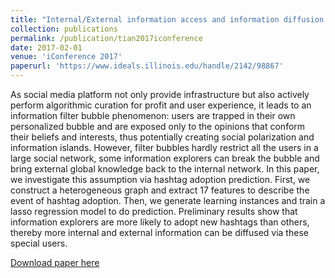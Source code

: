 ```yaml
---
title: "Internal/External information access and information diffusion in social media"
collection: publications
permalink: /publication/tian2017iconference
date: 2017-02-01
venue: 'iConference 2017'
paperurl: 'https://www.ideals.illinois.edu/handle/2142/98867'
---
```

As social media platform not only provide infrastructure but also actively perform algorithmic curation for profit and user experience, it leads to an information filter bubble phenomenon: users are trapped in their own personalized bubble and are exposed only to the opinions that conform their beliefs and interests, thus potentially creating social polarization and information islands. However, filter bubbles hardly restrict all the users in a large social network, some information explorers can break the bubble and bring external global knowledge back to the internal network. In this paper, we investigate this assumption via hashtag adoption prediction. First, we construct a heterogeneous graph and extract 17 features to describe the event of hashtag adoption. Then, we generate learning instances and train a lasso regression model to do prediction. Preliminary results show that information explorers are more likely to adopt new hashtags than others, thereby more internal and external information can be diffused via these special users.

[Download paper here](https://www.ideals.illinois.edu/handle/2142/98867)
